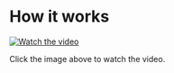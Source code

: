 # How it works

[![Watch the video](https://img.youtube.com/vi/O_z1NE61qzI/maxresdefault.jpg)](https://youtu.be/UmiJu7qrCfo)

Click the image above to watch the video.
